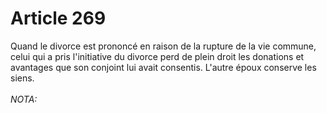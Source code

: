 # Article 269

Quand le divorce est prononcé en raison de la rupture de la vie commune, celui qui a pris l'initiative du divorce perd de plein droit les donations et avantages que son conjoint lui avait consentis.   L'autre époux conserve les siens.<br/><br/><i>NOTA:</i>